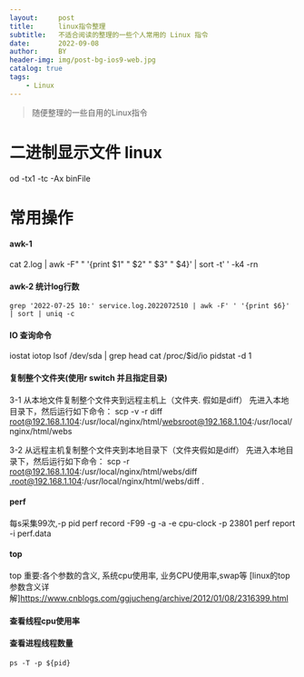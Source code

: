```yaml
---
layout:     post
title:      linux指令整理
subtitle:   不适合阅读的整理的一些个人常用的 Linux 指令
date:       2022-09-08
author:     BY
header-img: img/post-bg-ios9-web.jpg
catalog: true
tags:
    - Linux
---
```


>随便整理的一些自用的Linux指令

# 二进制显示文件 linux
  
  od -tx1 -tc -Ax binFile

# 常用操作

#### awk-1
  cat 2.log | awk -F" " '{print $1" " $2" " $3" " $4}'  | sort -t' ' -k4 -rn
#### awk-2 统计log行数
	grep '2022-07-25 10:' service.log.2022072510 | awk -F' ' '{print $6}' | sort | uniq -c
#### IO 查询命令
  iostat 
  iotop
  lsof /dev/sda | grep head
  cat /proc/$id/io
  pidstat -d 1
  

#### 复制整个文件夹(使用r switch 并且指定目录)
  3-1 从本地文件复制整个文件夹到远程主机上（文件夹. 假如是diff）
  先进入本地目录下，然后运行如下命令：
  scp -v -r diff root@192.168.1.104:/usr/local/nginx/html/websroot@192.168.1.104:/usr/local/nginx/html/webs

  3-2 从远程主机复制整个文件夹到本地目录下（文件夹假如是diff）
  先进入本地目录下，然后运行如下命令：
  scp -r root@192.168.1.104:/usr/local/nginx/html/webs/diff .root@192.168.1.104:/usr/local/nginx/html/webs/diff .

#### perf
  每s采集99次,-p  pid
  perf record -F99 -g -a -e cpu-clock -p 23801
  perf report -i perf.data
  
#### top

top 重要:各个参数的含义, 系统cpu使用率, 业务CPU使用率,swap等
[linux的top参数含义详解]https://www.cnblogs.com/ggjucheng/archive/2012/01/08/2316399.html

#### 查看线程cpu使用率


#### 查看进程线程数量
	ps -T -p ${pid} 


